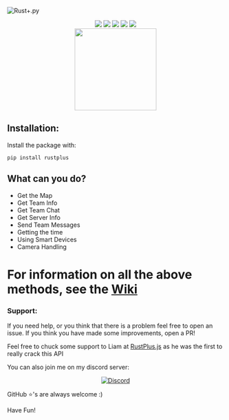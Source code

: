 ![Rust+.py](https://raw.githubusercontent.com/olijeffers0n/rustplus/master/icon.png)
<div align = "center">
	<img src = "https://static.pepy.tech/personalized-badge/rustplus?period=total&units=international_system&left_color=black&right_color=orange&left_text=Downloads">
	<img src = "https://img.shields.io/pypi/v/rustplus?label=PYPI%20Version">
	<img src = "https://img.shields.io/pypi/l/rustplus">
	<img src = "https://img.shields.io/github/stars/olijeffers0n/rustplus?label=GitHub%20Stars">
	<a href = "https://discord.gg/nQqJe8qvP8">
		<img src = "https://img.shields.io/discord/872406750639321088?label=Discord">
	</a>
    <div>
        <a href = "https://ko-fi.com/O5O3ALGLJ">
            <img src= "https://ko-fi.com/img/githubbutton_sm.svg" width="190">
        </a>
    </div>
</div>

## Installation:
Install the package with:
```
pip install rustplus
```

## What can you do?
- Get the Map
- Get Team Info
- Get Team Chat
- Get Server Info
- Send Team Messages
- Getting the time
- Using Smart Devices
- Camera Handling

# For information on all the above methods, see the [Wiki](https://rplus.ollieee.xyz)

### Support:
If you need help, or you think that there is a problem feel free to open an issue. If you think you have made some improvements, open a PR! 

Feel free to chuck some support to Liam at [RustPlus.js](https://github.com/liamcottle/rustplus.js) as he was the first to really crack this API

You can also join me on my discord server:
<div align="center">
    <a href = "https://discord.gg/nQqJe8qvP8">
        <img src="https://discordapp.com/api/guilds/872406750639321088/widget.png?style=banner2" alt="Discord">
    </a>
</div>

GitHub ⭐'s are always welcome :)

Have Fun! 
